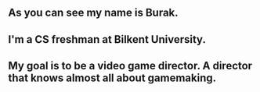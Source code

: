 ## As you can see my name is Burak.
## I'm a CS freshman at Bilkent University.
## My goal is to be a video game director. A director that knows almost all about gamemaking.
<!--
**BurakOruk26/BurakOruk26** is a ✨ _special_ ✨ repository because its `README.md` (this file) appears on your GitHub profile.

Here are some ideas to get you started:

- 🔭 I’m currently working on ...
- 🌱 I’m currently learning ...
- 👯 I’m looking to collaborate on ...
- 🤔 I’m looking for help with ...
- 💬 Ask me about ...
- 📫 How to reach me: ...
- 😄 Pronouns: ...
- ⚡ Fun fact: ...
-->
